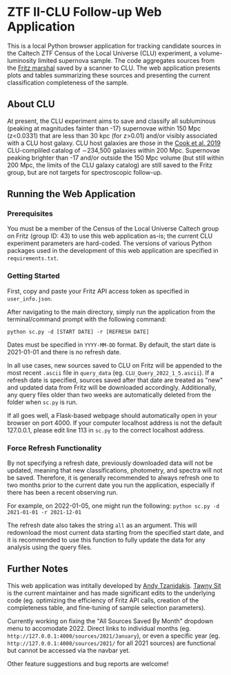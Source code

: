 # ZTF II-CLU Follow-up Web Application
This is a local Python browser application for tracking candidate sources in the Caltech ZTF Census of the Local Universe (CLU) experiment, a volume-luminosity limited supernova sample.
The code aggregates sources from the [Fritz marshal](https://fritz.science/) saved by a scanner to CLU. 
The web application presents plots and tables summarizing these sources and presenting the current classification completeness of the sample.

## About CLU
At present, the CLU experiment aims to save and classify all subluminous (peaking at magnitudes fainter than -17) supernovae within 150 Mpc (z<0.0331) that are less than 30 kpc (for z>0.01) and/or visibly associated with a CLU host galaxy.
CLU host galaxies are those in the [Cook et al. 2019](https://doi.org/10.3847/1538-4357/ab2131) CLU-compliled catalog of ∼234,500 galaxies within 200 Mpc. 
Supernovae peaking brighter than -17 and/or outside the 150 Mpc volume (but still within 200 Mpc, the limits of the CLU galaxy catalog) are still saved to the Fritz group, but are not targets for spectroscopic follow-up.

## Running the Web Application
### Prerequisites
You must be a member of the Census of the Local Universe Caltech group on Fritz (group ID: 43) to use this web application as-is; the current CLU experiment parameters are hard-coded.
The versions of various Python packages used in the development of this web application are specified in `requirements.txt`.

### Getting Started
First, copy and paste your Fritz API access token as specified in `user_info.json`.

After navigating to the main directory, simply run the application from the terminal/command prompt with the following command:

`python sc.py -d [START DATE] -r [REFRESH DATE]`

Dates must be specified in `YYYY-MM-DD` format. By default, the start date is 2021-01-01 and there is no refresh date. 

In all use cases, new sources saved to CLU on Fritz will be appended to the most recent `.ascii` file in `query_data` (eg. `CLU_Query_2022_1_5.ascii`).
If a refresh date is specified, sources saved after that date are treated as "new" and updated data from Fritz will be downloaded accordingly.
Additionally, any query files older than two weeks are automatically deleted from the folder when `sc.py` is run.

If all goes well, a Flask-based webpage should automatically open in your browser on port 4000. If your computer localhost address is not the default 127.0.0.1, please edit line 113 in `sc.py` to the correct localhost address.

### Force Refresh Functionality
By not specifying a refresh date, previously downloaded data will not be updated, meaning that new classifications, photometry, and spectra will not be saved.
Therefore, it is generally recommended to always refresh one to two months prior to the current date you run the application, especially if there has been a recent observing run.

For example, on 2022-01-05, one might run the following:
`python sc.py -d 2021-01-01 -r 2021-12-01`

The refresh date also takes the string `all` as an argument. This will redownload the most current data starting from the specified start date, and it is recommended to use this function to fully update the data for any analysis using the query files.

## Further Notes
This web application was intitally developed by [Andy Tzanidakis](mailto:atzanida@uw.edu). 
[Tawny Sit](mailto:tsit@caltech.edu) is the current maintainer and has made significant edits to the underlying code (eg. optimizing the efficiency of Fritz API calls, creation of the completeness table, and fine-tuning of sample selection parameters). 

Currently working on fixing the "All Sources Saved By Month" dropdown menu to accomodate 2022. 
Direct links to individual months (eg. `http://127.0.0.1:4000/sources/2021/January`), or even a specific year (eg. `http://127.0.0.1:4000/sources/2021/` for all 2021 sources) are functional but cannot be accessed via the navbar yet.

Other feature suggestions and bug reports are welcome!
